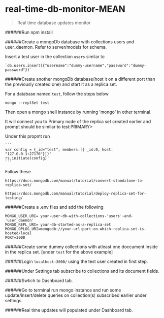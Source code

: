 # real-time-db-monitor-MEAN
> Real time database updates monitor

######Run npm install

######Create a mongoDb database with collections users and user_daemon. Refer to server/models for schema.

  Insert a test user in the collection `users` similar to 
  
    `db.users.insert({"username":"dummy-username","password":"dummy-password"})`
    
######Create another mongoDb database(host it on a different port than the previously created one) and start it as a replica set.

For a database named `test`, follow the steps below 

  `mongo --replSet test`
  
  Then open a mongo shell instance by running 'mongo' in other terminal.
  
  It will connect you to Primary node of the replica set created earlier and prompt should be similar to test:PRIMARY>
  
  Under this propmt run 
  
    ```
    var config = {_id="test", members:[{ _id:0, host: "127.0.0.1:27170"}]}'
    rs.initiate(config)'
    ```
    
  Follow these
  
    https://docs.mongodb.com/manual/tutorial/convert-standalone-to-replica-set/
    
    https://docs.mongodb.com/manual/tutorial/deploy-replica-set-for-testing/

######Create a .env files and add the following
  ```
  MONGO_USER_URI= your-user-db-with-collections-'users'-and-'user_daemon'
  MONGO_REPL_URI= your-db-started-as-a-replica-set
  MONGO_OPLOG_URI=mongodb://your-url:port-on-which-replica-set-is-hosted/local
  PORT=3000
  ```
  
######Create some dummy collections with atleast one doccument inside in the replica set. [under `test` for the above example]

######Login `localhost:3000/` using the test user created in first step. 

######Under Settings tab subscribe to collections and its document fields.

######Swtich to Dashboard tab.

######Go to terminal run mongo instance and run some update/insert/delete queries on collection(s) subscribed earlier under settings.

######Real time updates will populated under Dashboard tab.


